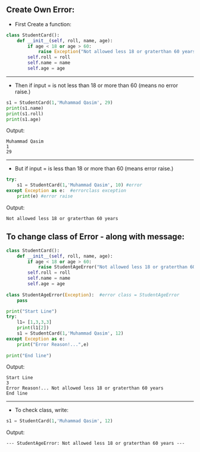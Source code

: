## Create Own Error:

* First Create a function:
```python
class StudentCard():
    def __init__(self, roll, name, age):
        if age < 18 or age > 60:
            raise Exception("Not allowed less 18 or graterthan 60 years")
        self.roll = roll
        self.name = name
        self.age = age
```
---
* Then if input = is not less than 18 or more than 60 (means no error raise.)
```python
s1 = StudentCard(1,'Muhammad Qasim', 29)
print(s1.name)
print(s1.roll)
print(s1.age)
```

Output:
```
Muhammad Qasim
1
29
```
---
* But if input = is less than 18 or more than 60 (means error raise.)
```python
try:
    s1 = StudentCard(1,'Muhammad Qasim', 10) #error
except Exception as e:  #errorclass exception
    print(e) #error raise
``` 

Output:
```
Not allowed less 18 or graterthan 60 years
```

## To change class of Error - along with message:

```python
class StudentCard():
    def __init__(self, roll, name, age):
        if age < 18 or age > 60:
            raise StudentAgeError("Not allowed less 18 or graterthan 60 years")
        self.roll = roll
        self.name = name
        self.age = age
        
class StudentAgeError(Exception):  #error class = StudentAgeError
    pass

print("Start Line")
try: 
    l1= [1,3,3,3]
    print(l1[2])
    s1 = StudentCard(1,'Muhammad Qasim', 12)
except Exception as e:
    print("Error Reason!...",e)
    
print("End line")
```

Output:
```
Start Line
3
Error Reason!... Not allowed less 18 or graterthan 60 years
End line
```

---
* To check class, write:
```python
s1 = StudentCard(1,'Muhammad Qasim', 12)
```

Output:
```
--- StudentAgeError: Not allowed less 18 or graterthan 60 years ---
```